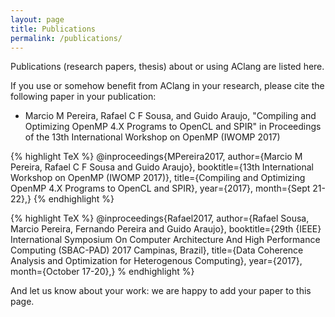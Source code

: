 ```yaml
---
layout: page
title: Publications
permalink: /publications/
---
```


Publications (research papers, thesis) about or using AClang are listed here.

If you use or somehow benefit from AClang in your research, please cite the following paper in your publication:

  - Marcio M Pereira, Rafael C F Sousa, and Guido Araujo, "Compiling
    and Optimizing OpenMP 4.X Programs to OpenCL and SPIR" in
    Proceedings of the 13th International Workshop on OpenMP (IWOMP 2017)

{% highlight TeX %}
@inproceedings{MPereira2017,
author={Marcio M Pereira, Rafael C F Sousa and Guido Araujo},
booktitle={13th International Workshop on OpenMP (IWOMP 2017)},
title={Compiling and Optimizing OpenMP 4.X Programs to OpenCL and SPIR},
year={2017},
month={Sept 21-22},}
{% endhighlight %}

{% highlight TeX %}
@inproceedings{Rafael2017,
author={Rafael Sousa, Marcio Pereira, Fernando Pereira and Guido Araujo},
booktitle={29th {IEEE} International Symposium On Computer Architecture And High
Performance Computing (SBAC-PAD) 2017 Campinas, Brazil},
title={Data Coherence Analysis and Optimization for Heterogenous Computing},
year={2017},
month={October 17-20},}
% endhighlight %}


And let us know about your work: we are happy to add your paper to this page.
